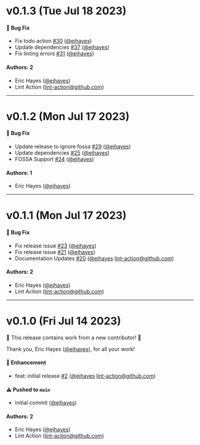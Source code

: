 # v0.1.3 (Tue Jul 18 2023)

#### 🐛 Bug Fix

- Fix todo action [#30](https://github.com/ejhayes/auto-plugin-helm-chartmuseum/pull/30) ([@ejhayes](https://github.com/ejhayes))
- Update dependencies [#37](https://github.com/ejhayes/auto-plugin-helm-chartmuseum/pull/37) ([@ejhayes](https://github.com/ejhayes))
- Fix linting errors [#31](https://github.com/ejhayes/auto-plugin-helm-chartmuseum/pull/31) ([@ejhayes](https://github.com/ejhayes))

#### Authors: 2

- Eric Hayes ([@ejhayes](https://github.com/ejhayes))
- Lint Action (lint-action@github.com)

---

# v0.1.2 (Mon Jul 17 2023)

#### 🐛 Bug Fix

- Update release to ignore fossa [#29](https://github.com/ejhayes/auto-plugin-helm-chartmuseum/pull/29) ([@ejhayes](https://github.com/ejhayes))
- Update dependencies [#25](https://github.com/ejhayes/auto-plugin-helm-chartmuseum/pull/25) ([@ejhayes](https://github.com/ejhayes))
- FOSSA Support [#24](https://github.com/ejhayes/auto-plugin-helm-chartmuseum/pull/24) ([@ejhayes](https://github.com/ejhayes))

#### Authors: 1

- Eric Hayes ([@ejhayes](https://github.com/ejhayes))

---

# v0.1.1 (Mon Jul 17 2023)

#### 🐛 Bug Fix

- Fix release issue [#23](https://github.com/ejhayes/auto-plugin-helm-chartmuseum/pull/23) ([@ejhayes](https://github.com/ejhayes))
- Fix release issue [#21](https://github.com/ejhayes/auto-plugin-helm-chartmuseum/pull/21) ([@ejhayes](https://github.com/ejhayes))
- Documentation Updates [#20](https://github.com/ejhayes/auto-plugin-helm-chartmuseum/pull/20) ([@ejhayes](https://github.com/ejhayes) lint-action@github.com)

#### Authors: 2

- Eric Hayes ([@ejhayes](https://github.com/ejhayes))
- Lint Action (lint-action@github.com)

---

# v0.1.0 (Fri Jul 14 2023)

:tada: This release contains work from a new contributor! :tada:

Thank you, Eric Hayes ([@ejhayes](https://github.com/ejhayes)), for all your work!

#### 🚀 Enhancement

- feat: initial release [#2](https://github.com/ejhayes/auto-plugin-helm-chartmuseum/pull/2) ([@ejhayes](https://github.com/ejhayes) lint-action@github.com)

#### ⚠️ Pushed to `main`

- initial commit ([@ejhayes](https://github.com/ejhayes))

#### Authors: 2

- Eric Hayes ([@ejhayes](https://github.com/ejhayes))
- Lint Action (lint-action@github.com)
